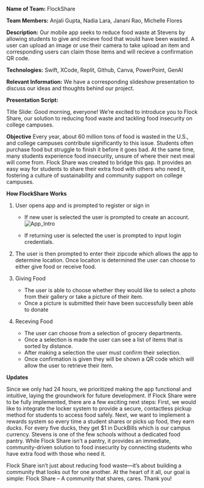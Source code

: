 **Name of Team:** FlockShare

**Team Members:** Anjali Gupta, Nadia Lara, Janani Rao, Michelle Flores 

**Description:** Our mobile app seeks to reduce food waste at Stevens by allowing students to give and recieve food that would have been wasted. A user can upload an image or use their camera to take upload an item and corresponding users can claim those items and will recieve a confirmation QR code.  

**Technologies:** Swift, XCode, Replit, Github, Canva, PowerPoint, GenAI

**Relevant Information:** We have a corresponding slideshow presentation to discuss our ideas and thoughts behind our project.


**Presentation Script:** 

  Title Slide:
  Good morning, everyone! We’re excited to introduce you to Flock Share, our solution to reducing food waste and tackling food insecurity on college campuses.
  
 **Objective**
  Every year, about 60 million tons of food is wasted in the U.S., and college campuses contribute significantly to this issue. Students often purchase food but struggle to finish it before it goes bad. At the same time, many students experience food insecurity, unsure of where their next meal will come from. Flock Share was created to bridge this gap. It provides an easy way for students to share their extra food with others who need it, fostering a culture of sustainability and community support on college campuses.
  
**How FlockShare Works**

1. User opens app and is prompted to register or sign in

   - If new user is selected the user is prompted to create an account.
     ![App_Intro](Photos/App_Intro.png)

   - If returning user is selected the user is prompted to input login credentials.
   

3. The user is then prompted to enter their zipcode which allows the app to determine location. Once locaiton is determined the user can choose to either give food or receive food.

4. Giving Food
   - The user is able to choose whether they would like to select a photo from their gallery or take a picture of their item.
   -  Once a picture is submitted their have been successfully been able to donate

5. Receving Food
   - The user can choose from a selection of grocery departments.
   - Once a selection is made the user can see a list of items that is sorted by distance.
   - After making a selection the user must confirm their selection.
   - Once confirmation is given they will be shown a QR code which will allow the user to retrieve their item. 

  
  
**Updates**

 Since we only had 24 hours, we prioritized making the app functional and intuitive, laying the groundwork for future development. If Flock Share were to be fully implemented, there are a few exciting next steps:
  First, we would like to integrate the locker system to provide a secure, contactless pickup method for students to access food safely. Next, we want to implement a rewards system so every time a student shares or picks up food, they earn ducks. For every five ducks, they get $1 in DuckBills which is our campus currency. Stevens is one of the few schools without a dedicated food pantry. While Flock Share isn’t a pantry, it provides an immediate, community-driven solution to food insecurity by connecting students who have extra food with those who need it.
  
  
  Flock Share isn’t just about reducing food waste—it’s about building a community that looks out for one another. At the heart of it all, our goal is simple: Flock Share – A community that shares, cares. Thank you!
  
  
  

